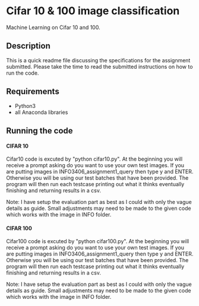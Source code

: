 # Cifar 10 & 100 image classification
Machine Learning on Cifar 10 and 100.
## Description
This is a quick readme file discussing the specifications for the assignment submitted.
Please take the time to read the submitted instructions on how to run the code.
## Requirements
- Python3
- all Anaconda libraries

## Running the code
#### CIFAR 10 
Cifar10 code is excuted by "python cifar10.py".
At the beginning you will receive a prompt asking do you want to use your own test images. If you are putting images in INFO3406_assignment1_query then type y and ENTER. Otherwise you will be using our test batches that have been provided.
The program will then run each testcase printing out what it thinks eventually finishing and returning results in a csv.

Note: I have setup the evaluation part as best as I could with only the vague details as guide.
Small adjustments may need to be made to the given code which works with the image in INFO folder.
 
#### CIFAR 100 
Cifar100 code is excuted by "python cifar100.py".
At the beginning you will receive a prompt asking do you want to use your own test images. If you are putting images in INFO3406_assignment1_query then type y and ENTER. Otherwise you will be using our test batches that have been provided.
The program will then run each testcase printing out what it thinks eventually finishing and returning results in a csv.

Note: I have setup the evaluation part as best as I could with only the vague details as guide.
Small adjustments may need to be made to the given code which works with the image in INFO folder.
 
